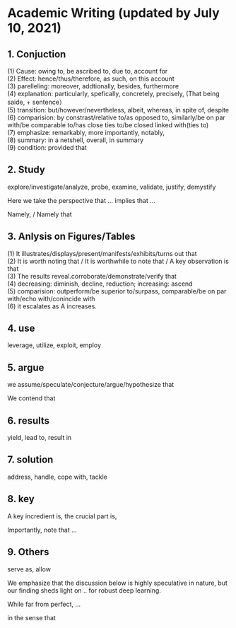 # Academic Writing (updated by July 10, 2021)

## 1. Conjuction
(1) Cause: owing to, be ascribed to, due to, account for  
(2) Effect: hence/thus/therefore, as such, on this account  
(3) parelleling: moreover, addtionally, besides, furthermore  
(4) explanation: particularly, spefically, concretely, precisely, (That being saide, + sentence）  
(5) transition: but/however/nevertheless,  albeit, whereas, in spite of, despite  
(6) comparision: by constrast/relative to/as opposed to, similarly/be on par with/be comparable to/has close ties to/be closed linked with(ties to)  
(7) emphasize: remarkably, more importantly, notably,   
(8) summary: in a netshell, overall, in summary  
(9) condition: provided that  

## 2. Study
explore/investigate/analyze, probe, examine, validate, justify, demystify  

Here we take the perspective that ... implies that ...

Namely, / Namely that

## 3. Anlysis on Figures/Tables  
(1) It illustrates/displays/present/manifests/exhibits/turns out that  
(2) It is worth noting that / It is worthwhile to note that / A key observation is that  
(3) The results reveal.corroborate/demonstrate/verify that  
(4) decreasing: diminish, decline, reduction; increasing: ascend  
(5) comparision: outperform/be superior to/surpass, comparable/be on par with/echo with/conincide with  
(6) it escalates as A increases.


## 4. use
leverage, utilize, exploit, employ

## 5. argue 
we assume/speculate/conjecture/argue/hypothesize that

We contend that 

## 6. results 
yield, lead to, result in

## 7. solution
address, handle, cope with, tackle

## 8. key 
A key incredient is, the crucial part is, 

Importantly, note that ...

## 9. Others
serve as, allow

We emphasize that the discussion below is highly speculative in nature, but our finding sheds light on .. for robust deep learning.

While far from perfect, ...

in the sense that



